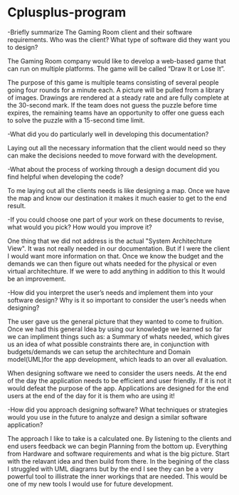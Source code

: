 # Cplusplus-program
-Briefly summarize The Gaming Room client and their software requirements. Who was the client? What type of software did they want you to design?

The Gaming Room company would like to develop a web-based game that can run on multiple platforms. The game will be called “Draw It or Lose It”.

The purpose of this game is multiple teams consisting of several people going four rounds for a minute each. A picture will be pulled from a library of images. Drawings are rendered at a steady rate and are fully complete at the 30-second mark. If the team does not guess the puzzle before time expires, the remaining teams have an opportunity to offer one guess each to solve the puzzle with a 15-second time limit. 


-What did you do particularly well in developing this documentation?

Laying out all the necessary information that the client would need so they can make the decisions needed to move forward with the development.

-What about the process of working through a design document did you find helpful when developing the code?

To me laying out all the clients needs is like designing a map. Once we have the map and know our destination it makes it much easier to get to the end result.

-If you could choose one part of your work on these documents to revise, what would you pick? How would you improve it?

One thing that we did not address is the actual "System Architechture View". It was not really needed in our documentation. But if I were the client I would want more information on that. Once we know the budget and the demands we can then figure out whats needed for the physical or even virtual architechture. If we were to add anything in addition to this It would be an improvement.

-How did you interpret the user’s needs and implement them into your software design? Why is it so important to consider the user’s needs when designing?

The user gave us the general picture that they wanted to come to fruition. Once we had this general Idea by using our knowledge we learned so far we can impliment things such as: a Summary of whats needed, which gives us an idea of what possible constraints there are, in conjunction with budgets/demands we can setup the architechture and Domain model(UML)for the app development, which leads to an over all evaluation. 

When designing software we need to consider the users needs. At the end of the day the application needs to be efficient and user friendly. If it is not it would defeat the purpose of the app. Applications are designed for the end users at the end of the day for it is them who are using it!

-How did you approach designing software? What techniques or strategies would you use in the future to analyze and design a similar software application?

The approach I like to take is a calculated one. By listening to the clients and end users feedback we can begin Planning from the bottom up. Everything from Hardware and software requirements and what is the big picture. Start with the relavant idea and then build from there. In the begining of the class I struggled with UML diagrams but by the end I see they can be a very powerful tool to illistrate the inner workings that are needed. This would be one of my new tools I would use for future development.

